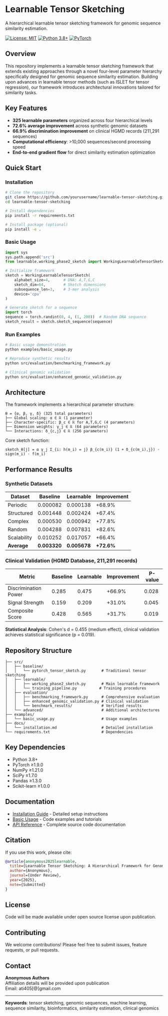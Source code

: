 # Learnable Tensor Sketching

A hierarchical learnable tensor sketching framework for genomic sequence similarity estimation.

[![License: MIT](https://img.shields.io/badge/License-MIT-yellow.svg)](https://opensource.org/licenses/MIT)
[![Python 3.8+](https://img.shields.io/badge/python-3.8+-blue.svg)](https://www.python.org/downloads/)
[![PyTorch](https://img.shields.io/badge/PyTorch-%3E%3D1.9.0-red.svg)](https://pytorch.org/)

## Overview

This repository implements a learnable tensor sketching framework that extends existing approaches through a novel four-level parameter hierarchy specifically designed for genomic sequence similarity estimation. Building upon advances in learnable tensor methods (such as ISLET for tensor regression), our framework introduces architectural innovations tailored for similarity tasks.

## Key Features

- **325 learnable parameters** organized across four hierarchical levels
- **72.6% average improvement** across synthetic genomic datasets
- **66.9% discrimination improvement** on clinical HGMD records (211,291 sequences)
- **Computational efficiency**: >10,000 sequences/second processing speed
- **End-to-end gradient flow** for direct similarity estimation optimization

## Quick Start

### Installation

```bash
# Clone the repository
git clone https://github.com/yourusername/learnable-tensor-sketching.git
cd learnable-tensor-sketching

# Install dependencies
pip install -r requirements.txt

# Install package (optional)
pip install -e .
```

### Basic Usage

```python
import sys
sys.path.append('src')
from learnable.working_phase2_sketch import WorkingLearnableTensorSketch

# Initialize framework
sketch = WorkingLearnableTensorSketch(
    alphabet_size=4,      # DNA: A,T,G,C
    sketch_dim=64,        # Sketch dimensions
    subsequence_len=3,    # 3-mer analysis
    device='cpu'
)

# Generate sketch for a sequence
import torch
sequence = torch.randint(0, 4, (1, 200))  # Random DNA sequence
sketch_result = sketch.sketch_sequence(sequence)
```

### Run Examples

```bash
# Basic usage demonstration
python examples/basic_usage.py

# Reproduce synthetic results
python src/evaluation/benchmarking_framework.py

# Clinical genomic validation
python src/evaluation/enhanced_genomic_validation.py
```

## Architecture

The framework implements a hierarchical parameter structure:

```
θ = {α, β, γ, δ} (325 total parameters)
├── Global scaling: α ∈ ℝ (1 parameter)
├── Character-specific: β_c ∈ ℝ for A,T,G,C (4 parameters)  
├── Dimension weights: γ_j ∈ ℝ (64 parameters)
└── Interactions: δ_{c,j} ∈ ℝ (256 parameters)
```

Core sketch function:
```
sketch_θ[j] = α γ_j Σ_{i: h(m_i) = j} β_{c(m_i)} (1 + δ_{c(m_i),j}) · sign(m_i) · f(m_i)
```

## Performance Results

### Synthetic Datasets
| Dataset     | Baseline | Learnable | Improvement |
|-------------|----------|-----------|-------------|
| Periodic    | 0.000082 | 0.000138  | +68.9%      |
| Structured  | 0.001448 | 0.002424  | +67.4%      |
| Complex     | 0.000530 | 0.000942  | +77.8%      |
| Random      | 0.004288 | 0.007831  | +82.6%      |
| Scalability | 0.010252 | 0.017057  | +66.4%      |
| **Average** | **0.003320** | **0.005678** | **+72.6%** |

### Clinical Validation (HGMD Database, 211,291 records)
| Metric              | Baseline | Learnable | Improvement | P-value |
|---------------------|----------|-----------|-------------|---------|
| Discrimination Power| 0.285    | 0.475     | +66.9%      | 0.028   |
| Signal Strength     | 0.159    | 0.209     | +31.0%      | 0.045   |
| Composite Score     | 0.428    | 0.565     | +31.7%      | 0.019   |

**Statistical Analysis**: Cohen's d = 0.455 (medium effect), clinical validation achieves statistical significance (p = 0.019).

## Repository Structure

```
├── src/
│   ├── baseline/
│   │   └── pytorch_tensor_sketch.py       # Traditional tensor sketching
│   ├── learnable/
│   │   ├── working_phase2_sketch.py       # Main learnable framework
│   │   └── training_pipeline.py          # Training procedures
│   ├── evaluation/
│   │   ├── benchmarking_framework.py      # Comprehensive evaluation
│   │   ├── enhanced_genomic_validation.py # Clinical validation
│   │   └── benchmark_results/             # Verified results
│   └── advanced/                          # Additional architectures
├── examples/
│   └── basic_usage.py                     # Usage examples
├── docs/
│   └── installation.md                    # Detailed installation
└── requirements.txt                       # Dependencies
```

## Key Dependencies

- Python 3.8+
- PyTorch ≥1.9.0
- NumPy ≥1.21.0
- SciPy ≥1.7.0
- Pandas ≥1.3.0
- Scikit-learn ≥1.0.0

## Documentation

- [Installation Guide](docs/installation.md) - Detailed setup instructions
- [Basic Usage](examples/basic_usage.py) - Code examples and tutorials
- [API Reference](src/) - Complete source code documentation

## Citation

If you use this work, please cite:

```bibtex
@article{anonymous2025learnable,
  title={Learnable Tensor Sketching: A Hierarchical Framework for Genomic Sequence Similarity},
  author={Anonymous},
  journal={Under Review},
  year={2025},
  note={Submitted}
}
```

## License

Code will be made available under open source license upon publication.

## Contributing

We welcome contributions! Please feel free to submit issues, feature requests, or pull requests.

## Contact

**Anonymous Authors**  
Affiliation details will be provided upon publication  
Email: ati405[@]gmail.com

---

**Keywords**: tensor sketching, genomic sequences, machine learning, sequence similarity, bioinformatics, similarity estimation, clinical genomics
